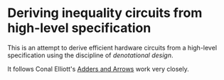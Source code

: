 # Deriving inequality circuits from high-level specification

This is an attempt to derive efficient hardware circuits from a
high-level specification using the discipline of _denotational
design_.

It follows Conal Elliott's [Adders and
Arrows](https://github.com/conal/adders-and-arrows) work very closely.
